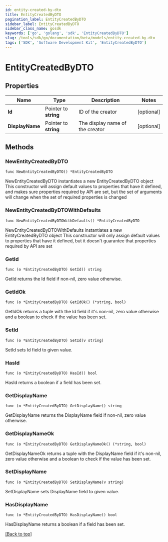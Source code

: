 ```yaml
---
id: entity-created-by-dto
title: EntityCreatedByDTO
pagination_label: EntityCreatedByDTO
sidebar_label: EntityCreatedByDTO
sidebar_class_name: gosdk
keywords: ['go', 'golang', 'sdk', 'EntityCreatedByDTO'] 
slug: /tools/sdk/go/documentation/beta/models/entity-created-by-dto
tags: ['SDK', 'Software Development Kit', 'EntityCreatedByDTO']
---
```


# EntityCreatedByDTO

## Properties

Name | Type | Description | Notes
------------ | ------------- | ------------- | -------------
**Id** | Pointer to **string** | ID of the creator | [optional] 
**DisplayName** | Pointer to **string** | The display name of the creator | [optional] 

## Methods

### NewEntityCreatedByDTO

`func NewEntityCreatedByDTO() *EntityCreatedByDTO`

NewEntityCreatedByDTO instantiates a new EntityCreatedByDTO object
This constructor will assign default values to properties that have it defined,
and makes sure properties required by API are set, but the set of arguments
will change when the set of required properties is changed

### NewEntityCreatedByDTOWithDefaults

`func NewEntityCreatedByDTOWithDefaults() *EntityCreatedByDTO`

NewEntityCreatedByDTOWithDefaults instantiates a new EntityCreatedByDTO object
This constructor will only assign default values to properties that have it defined,
but it doesn't guarantee that properties required by API are set

### GetId

`func (o *EntityCreatedByDTO) GetId() string`

GetId returns the Id field if non-nil, zero value otherwise.

### GetIdOk

`func (o *EntityCreatedByDTO) GetIdOk() (*string, bool)`

GetIdOk returns a tuple with the Id field if it's non-nil, zero value otherwise
and a boolean to check if the value has been set.

### SetId

`func (o *EntityCreatedByDTO) SetId(v string)`

SetId sets Id field to given value.

### HasId

`func (o *EntityCreatedByDTO) HasId() bool`

HasId returns a boolean if a field has been set.

### GetDisplayName

`func (o *EntityCreatedByDTO) GetDisplayName() string`

GetDisplayName returns the DisplayName field if non-nil, zero value otherwise.

### GetDisplayNameOk

`func (o *EntityCreatedByDTO) GetDisplayNameOk() (*string, bool)`

GetDisplayNameOk returns a tuple with the DisplayName field if it's non-nil, zero value otherwise
and a boolean to check if the value has been set.

### SetDisplayName

`func (o *EntityCreatedByDTO) SetDisplayName(v string)`

SetDisplayName sets DisplayName field to given value.

### HasDisplayName

`func (o *EntityCreatedByDTO) HasDisplayName() bool`

HasDisplayName returns a boolean if a field has been set.


[[Back to top]](#) 


